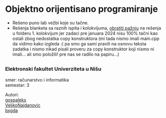 # Objektno orijentisano programiranje

- Rešeno puno lab vežbi koje su tačne.
- Rešenja blanketa sa raznih ispita i kolokvijuma, <ins>obratiti pažnju</ins> na rešenja u folderu 1. kolokvijum jer zadaci pre januara 2024 nisu 100% tačni kao ostali zbog nedostatka copy konstruktora (mi tada nismo imali main.cpp da vidimo kako izgleda :( pa smo ga sami pravili na osnovu teksta zadatka i nismo nikad pisali proveru za copy konstruktor koji nismo ni imali... ali smo položili! pre nas se radilo na papiru...)

##

### Elektronski fakultet Univerziteta u Nišu
smer: računarstvo i informatika<br/>
semestar: 3

Autori:<br>
[gospaleks](https://github.com/gospaleks) <br>
[VeljkoNajdanovic](https://github.com/VeljkoNajdanovic) <br>
[bxgda](https://github.com/bxgda) 
